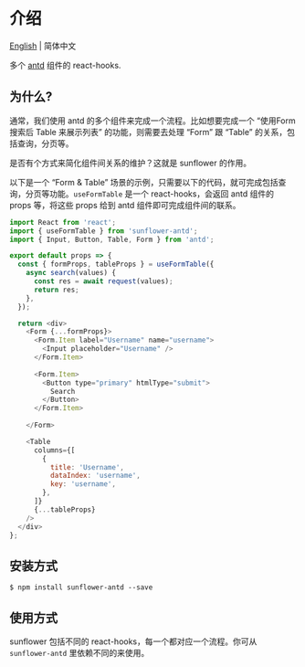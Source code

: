 # 介绍

[English](README.md) | 简体中文

多个 [antd](https://ant.design) 组件的 react-hooks.

## 为什么?

通常，我们使用 antd 的多个组件来完成一个流程。比如想要完成一个 “使用Form 搜索后 Table 来展示列表” 的功能，则需要去处理 “Form” 跟 “Table” 的关系，包括查询，分页等。 

是否有个方式来简化组件间关系的维护？这就是 sunflower 的作用。

以下是一个 “Form & Table” 场景的示例，只需要以下的代码，就可完成包括查询，分页等功能。`useFormTable` 是一个 react-hooks，会返回 antd 组件的 props 等，将这些 props 给到 antd 组件即可完成组件间的联系。

```js
import React from 'react';
import { useFormTable } from 'sunflower-antd';
import { Input, Button, Table, Form } from 'antd';

export default props => {
  const { formProps, tableProps } = useFormTable({
    async search(values) {
      const res = await request(values);
      return res;
    },
  });

  return <div>
    <Form {...formProps}>
      <Form.Item label="Username" name="username">
        <Input placeholder="Username" />
      </Form.Item>
      
      <Form.Item>
        <Button type="primary" htmlType="submit">
          Search
        </Button>
      </Form.Item>
    
    </Form>

    <Table
      columns={[
        {
          title: 'Username',
          dataIndex: 'username',
          key: 'username',
        },
      ]}
      {...tableProps}
    />
  </div>
};
```


## 安装方式

```
$ npm install sunflower-antd --save
```

## 使用方式

sunflower 包括不同的 react-hooks，每一个都对应一个流程。你可从 `sunflower-antd` 里依赖不同的来使用。
